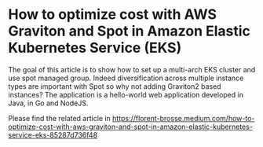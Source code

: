 # How to optimize cost with AWS Graviton and Spot in Amazon Elastic Kubernetes Service (EKS)

The goal of this article is to show how to set up a multi-arch EKS cluster and use spot managed group. Indeed diversification across multiple instance types are important with Spot so why not adding Graviton2 based instances? The application is a hello-world web application developed in Java, in Go and NodeJS.

Please find the related article in https://florent-brosse.medium.com/how-to-optimize-cost-with-aws-graviton-and-spot-in-amazon-elastic-kubernetes-service-eks-85287d736f48



